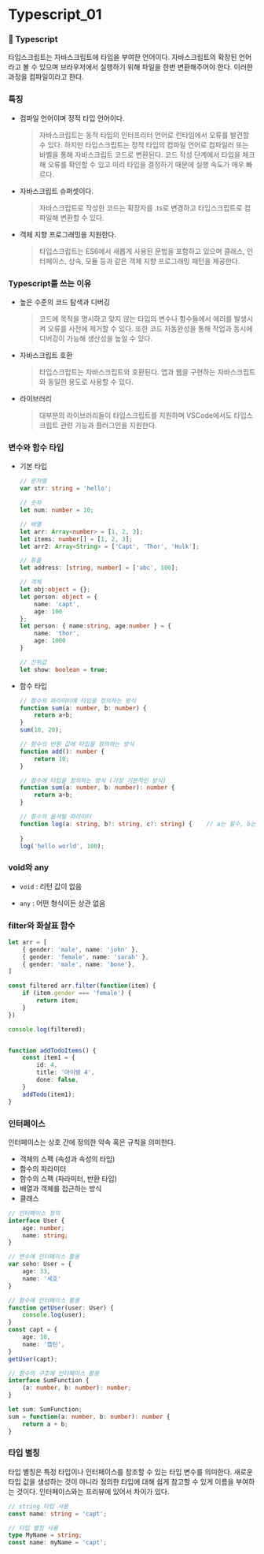 # Typescript_01

### 📑 Typescript

타입스크립트는 자바스크립트에 타입을 부여한 언어이다. 자바스크립트의 확장된 언어라고 볼 수 있으며 브라우저에서 실행하기 위해 파일을 한번 변환해주어야 한다. 이러한 과정을 컴파일이라고 한다.



### 특징

- 컴파일 언어이며 정적 타입 언어이다.

  > 자바스크립트는 동적 타입의 인터프리터 언어로 런타임에서 오류를 발견할 수 있다. 하지만 타입스크립트는 정적 타입의 컴파일 언어로 컴파일러 또는 바벨을 통해 자바스크립트 코드로 변환된다. 코드 작성 단계에서 타입을 체크해 오류를 확인할 수 있고 미리 타입을 결정하기 때문에 실행 속도가 매우 빠르다.

- 자바스크립트 슈퍼셋이다.

  > 자바스크립트로 작성한 코드는 확장자를 .ts로 변경하고 타입스크립트로 컴파일해 변환할 수 있다.

- 객체 지향 프로그래밍을 지원한다.

  > 타입스크립트는 ES6에서 새롭게 사용된 문법을 포함하고 있으며 클래스, 인터페이스, 상속, 모듈 등과 같은 객체 지향 프로그래밍 패턴을 제공한다.

  

### Typescript를 쓰는 이유

- 높은 수준의 코드 탐색과 디버깅

  > 코드에 목적을 명시하고 맞지 않는 타입의 변수나 함수들에서 에러를 발생시켜 오류를 사전에 제거할 수 있다. 또한 코드 자동완성을 통해 작업과 동시에 디버깅이 가능해 생산성을 높일 수 있다.

- 자바스크립트 호환

  > 타입스크립트는 자바스크립트와 호환된다. 앱과 웹을 구현하는 자바스크립트와 동일한 용도로 사용할 수 있다.

- 라이브러리

  > 대부분의 라이브러리들이 타입스크립트를 지원하며 VSCode에서도 타입스크립트 관련 기능과 플러그인을 지원한다.

  

### 변수와 함수 타입

- 기본 타입

  ```typescript
  // 문자열
  var str: string = 'hello';
  
  // 숫자
  let num: number = 10;
  
  // 배열
  let arr: Array<number> = [1, 2, 3];
  let items: number[] = [1, 2, 3];
  let arr2: Array<String> = ['Capt', 'Thor', 'Hulk'];
  
  // 튜플
  let address: [string, number] = ['abc', 100];
  
  // 객체
  let obj:object = {};
  let person: object = {
      name: 'capt',
      age: 100
  };
  let person: { name:string, age:number } = {
      name: 'thor',
      age: 1000
  }
  
  // 진위값
  let show: boolean = true;
  ```

- 함수 타입

  ```typescript
  // 함수의 파라미터에 타입을 정의하는 방식
  function sum(a: number, b: number) {
      return a+b;
  }
  sum(10, 20);
  
  // 함수의 반환 값에 타입을 정의하는 방식
  function add(): number {
      return 10;
  }
  
  // 함수에 타입을 정의하는 방식 (가장 기본적인 방식)
  function sum(a: number, b: number): number {
      return a+b;
  }
  
  // 함수의 옵셔털 파라미터
  function log(a: string, b?: string, c?: string) {    // a는 필수, b는 선택
      
  }
  log('hello world', 100);
  ```



### void와 any

- `void` : 리턴 값이 없음

- `any` : 어떤 형식이든 상관 없음

  

### filter와 화살표 함수

```typescript
let arr = [
    { gender: 'male', name: 'john' },
    { gender: 'female', name: 'sarah' },
    { gender: 'male', name: 'bone'},
]

const filtered arr.filter(function(item) {
    if (item.gender === 'female') {
        return item;
    }
})

console.log(filtered);


function addTodoItems() {
    const item1 = {
        id: 4,
        title: '아이템 4',
        done: false,
    }
    addTodo(item1);
}
```



### 인터페이스

인터페이스는 상호 간에 정의한 약속 혹은 규칙을 의미한다.

- 객체의 스펙 (속성과 속성의 타입)
- 함수의 파라미터
- 함수의 스펙 (파라미터, 반환 타입)
- 배열과 객체를 접근하는 방식
- 클래스

```typescript
// 인터페이스 정의
interface User {
    age: number;
    name: string;
}

// 변수에 인터페이스 활용
var seho: User = {
    age: 33,
    name: '세호'
}

// 함수에 인터페이스 활용
function getUser(user: User) {
    console.log(user);
}
const capt = {
    age: 10,
    name: '캡틴',
}
getUser(capt);

// 함수의 구조에 인터페이스 활용
interface SumFunction {
    (a: number, b: number): number;
}

let sum: SumFunction;
sum = function(a: number, b: number): number {
    return a + b;
}
```



### 타입 별칭

타입 별칭은 특정 타입이나 인터페이스를 참조할 수 있는 타입 변수를 의미한다. 새로운 타입 값을 생성하는 것이 아니라 정의한 타입에 대해 쉽게 참고할 수 있게 이름을 부여하는 것이다. 인터페이스와는 프리뷰에 있어서 차이가 있다.

```typescript
// string 타입 사용
const name: string = 'capt';

// 타입 별칭 사용
type MyName = string;
const name: myName = 'capt';
```

